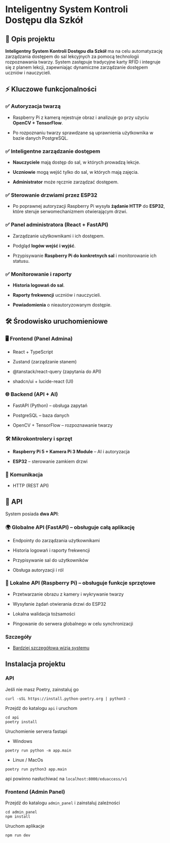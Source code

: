 Inteligentny System Kontroli Dostępu dla Szkół
==============================================

📌 Opis projektu
----------------

**Inteligentny System Kontroli Dostępu dla Szkół** ma na celu automatyzację zarządzania dostępem do sal lekcyjnych za pomocą technologii rozpoznawania twarzy. System zastępuje tradycyjne karty RFID i integruje się z planem lekcji, zapewniając dynamiczne zarządzanie dostępem uczniów i nauczycieli.

⚡ Kluczowe funkcjonalności
--------------------------

### ✅ Autoryzacja twarzą

*   Raspberry Pi z kamerą rejestruje obraz i analizuje go przy użyciu **OpenCV + TensorFlow**.
    
*   Po rozpoznaniu twarzy sprawdzane są uprawnienia użytkownika w bazie danych PostgreSQL.
    

### ✅ Inteligentne zarządzanie dostępem

*   **Nauczyciele** mają dostęp do sal, w których prowadzą lekcje.
    
*   **Uczniowie** mogą wejść tylko do sal, w których mają zajęcia.
    
*   **Administrator** może ręcznie zarządzać dostępem.
    

### ✅ Sterowanie drzwiami przez ESP32

*   Po poprawnej autoryzacji Raspberry Pi wysyła **żądanie HTTP** do **ESP32**, które steruje serwomechanizmem otwierającym drzwi.
    

### ✅ Panel administratora (React + FastAPI)

*   Zarządzanie użytkownikami i ich dostępem.
    
*   Podgląd **logów wejść i wyjść**.
    
*   Przypisywanie **Raspberry Pi do konkretnych sal** i monitorowanie ich statusu.
    

### ✅ Monitorowanie i raporty

*   **Historia logowań do sal**.
    
*   **Raporty frekwencji** uczniów i nauczycieli.
    
*   **Powiadomienia** o nieautoryzowanym dostępie.
    

🛠 Środowisko uruchomieniowe
----------------------------

### 🖥 **Frontend (Panel Admina)**

*   React + TypeScript
    
*   Zustand (zarządzanie stanem)
    
*   @tanstack/react-query (zapytania do API)
    
*   shadcn/ui + lucide-react (UI)
    

### 🌐 **Backend (API + AI)**

*   FastAPI (Python) – obsługa zapytań
    
*   PostgreSQL – baza danych
    
*   OpenCV + TensorFlow – rozpoznawanie twarzy
    

### 🛠 **Mikrokontrolery i sprzęt**

*   **Raspberry Pi 5 + Kamera Pi 3 Module** – AI i autoryzacja
    
*   **ESP32** – sterowanie zamkiem drzwi
    

### 📡 **Komunikacja**

*   HTTP (REST API)
    

📡 API
------

System posiada **dwa API**:

### 🌍 **Globalne API (FastAPI)** – obsługuje całą aplikację

*   Endpointy do zarządzania użytkownikami
    
*   Historia logowań i raporty frekwencji
    
*   Przypisywanie sal do użytkowników
    
*   Obsługa autoryzacji i ról
    

### 📌 **Lokalne API (Raspberry Pi)** – obsługuje funkcje sprzętowe

*   Przetwarzanie obrazu z kamery i wykrywanie twarzy
    
*   Wysyłanie żądań otwierania drzwi do ESP32
    
*   Lokalna walidacja tożsamości
    
*   Pingowanie do serwera globalnego w celu synchronizacji

### Szczegóły
- [Bardziej szczegółowa wizja systemu](https://miro.com/app/board/uXjVIcMhBR4=/?share_link_id=677465281486)

## Instalacja projektu

### API
Jeśli nie masz Poetry, zainstaluj go
```
curl -sSL https://install.python-poetry.org | python3 -
```
Przejdź do katalogu `api` i uruchom
```
cd api
poetry install
```
Uruchomienie servera fastapi 
- Windows
```
poetry run python -m app.main
```
- Linux / MacOs
```
poetry run python3 app.main
```
api powinno nasłuchiwać na `localhost:8000/eduaccess/v1`
### Frontend (Admin Panel)
Przejdź do katalogu `admin_panel` i zainstaluj zależności
```
cd admin_panel
npm install
```
Uruchom aplikacje
```
npm run dev
```
